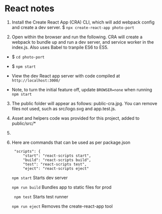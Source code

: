 # React notes

1.  Install the Create React App (CRA) CLI, which will add webpack config and create a dev server.
    $ `npx create-react-app photo-port`

2. Open within the browser and run the following. CRA will create a webpack to bundle up and run a dev server, and service worker in the index.js. Also uses Babel to tranpile ES6 to ES5.

- $ `cd photo-port`
- $ `npm start`

- View the dev React app server with code compiled at  `http://localhost:3000/`

- Note, to turn the initial feature off, update `BROWSER=none` when running `npm start`

3. The public folder will appear as follows: public-cra.jpg. 
You can remove files not used, such as src/logo.svg and app.test.js.

4. Asset and helpers code was provided for this project, added to public/src/*

5. 



0. Here are commands that can be used as per package.json

        "scripts": {
            "start": "react-scripts start",
            "build": "react-scripts build",
            "test": "react-scripts test",
            "eject": "react-scripts eject"
    

    `npm start`
        Starts dev server

    `npm run build`
        Bundles app to static files for prod

    ` npm test`
        Starts test runner

    `npm run eject`
        Removes the create-react-app tool

            